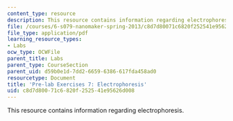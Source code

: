 ```yaml
---
content_type: resource
description: This resource contains information regarding electrophoresis.
file: /courses/6-s079-nanomaker-spring-2013/c8d7d80071c6820f252541e95626d008_MIT6_S079S13_prelab07.pdf
file_type: application/pdf
learning_resource_types:
- Labs
ocw_type: OCWFile
parent_title: Labs
parent_type: CourseSection
parent_uid: d59b0e1d-7dd2-6659-6386-617fda458ad0
resourcetype: Document
title: 'Pre-lab Exercises 7: Electrophoresis'
uid: c8d7d800-71c6-820f-2525-41e95626d008
---
```

This resource contains information regarding electrophoresis.

